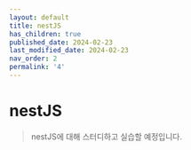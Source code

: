 ```yaml
---
layout: default
title: nestJS
has_children: true
published_date: 2024-02-23
last_modified_date: 2024-02-23
nav_order: 2
permalink: '4'
---
```

# nestJS

> nestJS에 대해 스터디하고 실습할 예정입니다.

